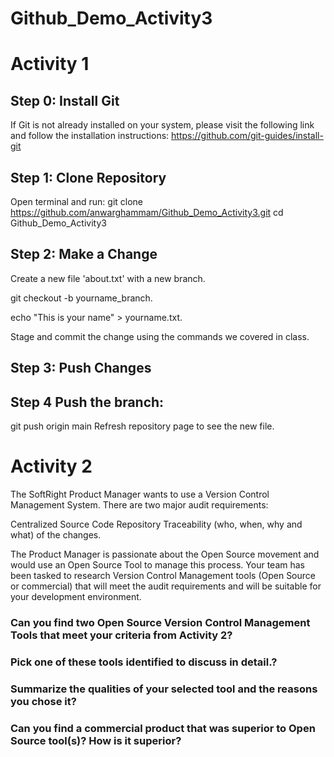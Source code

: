# Github_Demo_Activity3  

# Activity 1

## Step 0: Install Git
If Git is not already installed on your system, please visit the following link and follow the installation instructions:
https://github.com/git-guides/install-git

## Step 1: Clone Repository

Open terminal and run:
git clone https://github.com/anwarghammam/Github_Demo_Activity3.git
cd Github_Demo_Activity3

## Step 2: Make a Change

Create a new file 'about.txt' with a new branch.

git checkout -b yourname_branch.

echo "This is your name" > yourname.txt.

Stage and commit the change using the commands we covered in class.

## Step 3: Push Changes

## Step 4 Push the branch:
git push origin main
Refresh repository page to see the new file.


# Activity 2

The SoftRight Product Manager wants to use a Version Control Management System. There are two major audit requirements:

Centralized Source Code Repository 
Traceability (who, when, why and what) of the changes.  
 
The Product Manager is passionate about the Open Source movement and would use an Open Source Tool to manage this process. 
Your team has been tasked to research Version Control Management tools (Open Source or commercial) that will meet the audit requirements and will be suitable for your development environment.

### Can you find two Open Source Version Control Management Tools that meet your criteria from Activity 2?
### Pick one of these tools identified to discuss in detail.?
### Summarize the qualities of your selected tool and the reasons you chose it?
### Can you find a commercial product that was superior to Open Source tool(s)? How is it superior?


